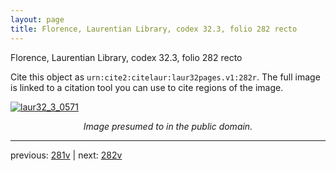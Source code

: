 ```yaml
---
layout: page
title: Florence, Laurentian Library, codex 32.3, folio 282 recto
---
```


Florence, Laurentian Library, codex 32.3, folio 282 recto

Cite this object as `urn:cite2:citelaur:laur32pages.v1:282r`.  The full image is linked to a citation tool you can use to cite regions of the image.

[![laur32_3_0571](http://www.homermultitext.org/iipsrv?IIIF=/project/homer/pyramidal/deepzoom/citelaur/laur32imgs/v1/laur32_3_0571.tif/full/800,/0/default.jpg)](http://www.homermultitext.org/ict2/?urn=urn:cite2:citelaur:laur32imgs.v1:laur32_3_0571) 

<p style="text-align: center; font-style: italic;">Image presumed to in the public domain.</p>

---

previous: [281v](../281v/) | next: [282v](../282v/)